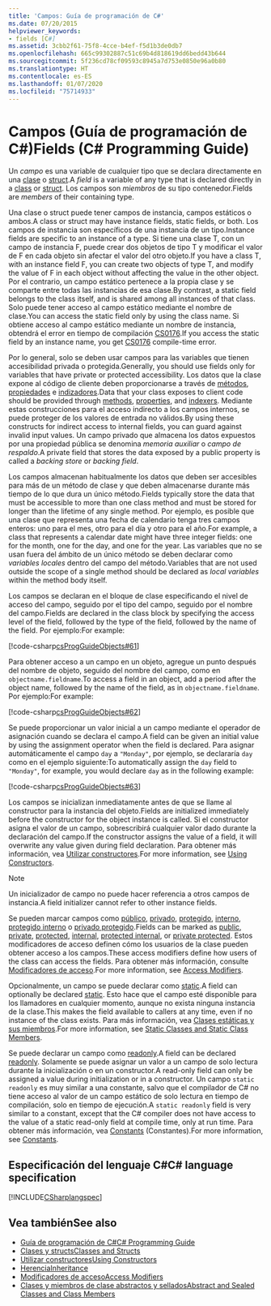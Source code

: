 ```yaml
---
title: 'Campos: Guía de programación de C#'
ms.date: 07/20/2015
helpviewer_keywords:
- fields [C#]
ms.assetid: 3cbb2f61-75f8-4cce-b4ef-f5d1b3de0db7
ms.openlocfilehash: 665c99302887c51c69b4d818619dd6bedd43b644
ms.sourcegitcommit: 5f236cd78cf09593c8945a7d753e0850e96a0b80
ms.translationtype: HT
ms.contentlocale: es-ES
ms.lasthandoff: 01/07/2020
ms.locfileid: "75714933"
---
```

# <a name="fields-c-programming-guide"></a><span data-ttu-id="e73c3-102">Campos (Guía de programación de C#)</span><span class="sxs-lookup"><span data-stu-id="e73c3-102">Fields (C# Programming Guide)</span></span>

<span data-ttu-id="e73c3-103">Un *campo* es una variable de cualquier tipo que se declara directamente en una [clase](../../language-reference/keywords/class.md) o [struct](../../language-reference/keywords/struct.md).</span><span class="sxs-lookup"><span data-stu-id="e73c3-103">A *field* is a variable of any type that is declared directly in a [class](../../language-reference/keywords/class.md) or [struct](../../language-reference/keywords/struct.md).</span></span> <span data-ttu-id="e73c3-104">Los campos son *miembros* de su tipo contenedor.</span><span class="sxs-lookup"><span data-stu-id="e73c3-104">Fields are *members* of their containing type.</span></span>

<span data-ttu-id="e73c3-105">Una clase o struct puede tener campos de instancia, campos estáticos o ambos.</span><span class="sxs-lookup"><span data-stu-id="e73c3-105">A class or struct may have instance fields, static fields, or both.</span></span> <span data-ttu-id="e73c3-106">Los campos de instancia son específicos de una instancia de un tipo.</span><span class="sxs-lookup"><span data-stu-id="e73c3-106">Instance fields are specific to an instance of a type.</span></span> <span data-ttu-id="e73c3-107">Si tiene una clase T, con un campo de instancia F, puede crear dos objetos de tipo T y modificar el valor de F en cada objeto sin afectar el valor del otro objeto.</span><span class="sxs-lookup"><span data-stu-id="e73c3-107">If you have a class T, with an instance field F, you can create two objects of type T, and modify the value of F in each object without affecting the value in the other object.</span></span> <span data-ttu-id="e73c3-108">Por el contrario, un campo estático pertenece a la propia clase y se comparte entre todas las instancias de esa clase.</span><span class="sxs-lookup"><span data-stu-id="e73c3-108">By contrast, a static field belongs to the class itself, and is shared among all instances of that class.</span></span> <span data-ttu-id="e73c3-109">Solo puede tener acceso al campo estático mediante el nombre de clase.</span><span class="sxs-lookup"><span data-stu-id="e73c3-109">You can access the static field only by using the class name.</span></span> <span data-ttu-id="e73c3-110">Si obtiene acceso al campo estático mediante un nombre de instancia, obtendrá el error en tiempo de compilación [CS0176](../../misc/cs0176.md).</span><span class="sxs-lookup"><span data-stu-id="e73c3-110">If you access the static field by an instance name, you get [CS0176](../../misc/cs0176.md) compile-time error.</span></span>

<span data-ttu-id="e73c3-111">Por lo general, solo se deben usar campos para las variables que tienen accesibilidad privada o protegida.</span><span class="sxs-lookup"><span data-stu-id="e73c3-111">Generally, you should use fields only for variables that have private or protected accessibility.</span></span> <span data-ttu-id="e73c3-112">Los datos que la clase expone al código de cliente deben proporcionarse a través de [métodos](./methods.md), [propiedades](./properties.md) e [indizadores](../indexers/index.md).</span><span class="sxs-lookup"><span data-stu-id="e73c3-112">Data that your class exposes to client code should be provided through [methods](./methods.md), [properties](./properties.md), and [indexers](../indexers/index.md).</span></span> <span data-ttu-id="e73c3-113">Mediante estas construcciones para el acceso indirecto a los campos internos, se puede proteger de los valores de entrada no válidos.</span><span class="sxs-lookup"><span data-stu-id="e73c3-113">By using these constructs for indirect access to internal fields, you can guard against invalid input values.</span></span> <span data-ttu-id="e73c3-114">Un campo privado que almacena los datos expuestos por una propiedad pública se denomina *memoria auxiliar* o *campo de respaldo*.</span><span class="sxs-lookup"><span data-stu-id="e73c3-114">A private field that stores the data exposed by a public property is called a *backing store* or *backing field*.</span></span>

<span data-ttu-id="e73c3-115">Los campos almacenan habitualmente los datos que deben ser accesibles para más de un método de clase y que deben almacenarse durante más tiempo de lo que dura un único método.</span><span class="sxs-lookup"><span data-stu-id="e73c3-115">Fields typically store the data that must be accessible to more than one class method and must be stored for longer than the lifetime of any single method.</span></span> <span data-ttu-id="e73c3-116">Por ejemplo, es posible que una clase que representa una fecha de calendario tenga tres campos enteros: uno para el mes, otro para el día y otro para el año.</span><span class="sxs-lookup"><span data-stu-id="e73c3-116">For example, a class that represents a calendar date might have three integer fields: one for the month, one for the day, and one for the year.</span></span> <span data-ttu-id="e73c3-117">Las variables que no se usan fuera del ámbito de un único método se deben declarar como *variables locales* dentro del campo del método.</span><span class="sxs-lookup"><span data-stu-id="e73c3-117">Variables that are not used outside the scope of a single method should be declared as *local variables* within the method body itself.</span></span>

<span data-ttu-id="e73c3-118">Los campos se declaran en el bloque de clase especificando el nivel de acceso del campo, seguido por el tipo del campo, seguido por el nombre del campo.</span><span class="sxs-lookup"><span data-stu-id="e73c3-118">Fields are declared in the class block by specifying the access level of the field, followed by the type of the field, followed by the name of the field.</span></span> <span data-ttu-id="e73c3-119">Por ejemplo:</span><span class="sxs-lookup"><span data-stu-id="e73c3-119">For example:</span></span>

[!code-csharp[csProgGuideObjects#61](~/samples/snippets/csharp/VS_Snippets_VBCSharp/csProgGuideObjects/CS/Objects.cs#61)]

<span data-ttu-id="e73c3-120">Para obtener acceso a un campo en un objeto, agregue un punto después del nombre de objeto, seguido del nombre del campo, como en `objectname.fieldname`.</span><span class="sxs-lookup"><span data-stu-id="e73c3-120">To access a field in an object, add a period after the object name, followed by the name of the field, as in `objectname.fieldname`.</span></span> <span data-ttu-id="e73c3-121">Por ejemplo:</span><span class="sxs-lookup"><span data-stu-id="e73c3-121">For example:</span></span>

[!code-csharp[csProgGuideObjects#62](~/samples/snippets/csharp/VS_Snippets_VBCSharp/csProgGuideObjects/CS/Objects.cs#62)]

<span data-ttu-id="e73c3-122">Se puede proporcionar un valor inicial a un campo mediante el operador de asignación cuando se declara el campo.</span><span class="sxs-lookup"><span data-stu-id="e73c3-122">A field can be given an initial value by using the assignment operator when the field is declared.</span></span> <span data-ttu-id="e73c3-123">Para asignar automáticamente el campo `day` a `"Monday"`, por ejemplo, se declararía `day` como en el ejemplo siguiente:</span><span class="sxs-lookup"><span data-stu-id="e73c3-123">To automatically assign the `day` field to `"Monday"`, for example, you would declare `day` as in the following example:</span></span>

[!code-csharp[csProgGuideObjects#63](~/samples/snippets/csharp/VS_Snippets_VBCSharp/csProgGuideObjects/CS/Objects.cs#63)]

<span data-ttu-id="e73c3-124">Los campos se inicializan inmediatamente antes de que se llame al constructor para la instancia del objeto.</span><span class="sxs-lookup"><span data-stu-id="e73c3-124">Fields are initialized immediately before the constructor for the object instance is called.</span></span> <span data-ttu-id="e73c3-125">Si el constructor asigna el valor de un campo, sobrescribirá cualquier valor dado durante la declaración del campo.</span><span class="sxs-lookup"><span data-stu-id="e73c3-125">If the constructor assigns the value of a field, it will overwrite any value given during field declaration.</span></span> <span data-ttu-id="e73c3-126">Para obtener más información, vea [Utilizar constructores](./using-constructors.md).</span><span class="sxs-lookup"><span data-stu-id="e73c3-126">For more information, see [Using Constructors](./using-constructors.md).</span></span>

> [!NOTE]
> <span data-ttu-id="e73c3-127">Un inicializador de campo no puede hacer referencia a otros campos de instancia.</span><span class="sxs-lookup"><span data-stu-id="e73c3-127">A field initializer cannot refer to other instance fields.</span></span>

<span data-ttu-id="e73c3-128">Se pueden marcar campos como [público](../../language-reference/keywords/public.md), [privado](../../language-reference/keywords/private.md), [protegido](../../language-reference/keywords/protected.md), [interno](../../language-reference/keywords/internal.md), [protegido interno](../../language-reference/keywords/protected-internal.md) o [privado protegido](../../language-reference/keywords/private-protected.md).</span><span class="sxs-lookup"><span data-stu-id="e73c3-128">Fields can be marked as [public](../../language-reference/keywords/public.md), [private](../../language-reference/keywords/private.md), [protected](../../language-reference/keywords/protected.md), [internal](../../language-reference/keywords/internal.md), [protected internal](../../language-reference/keywords/protected-internal.md), or [private protected](../../language-reference/keywords/private-protected.md).</span></span> <span data-ttu-id="e73c3-129">Estos modificadores de acceso definen cómo los usuarios de la clase pueden obtener acceso a los campos.</span><span class="sxs-lookup"><span data-stu-id="e73c3-129">These access modifiers define how users of the class can access the fields.</span></span> <span data-ttu-id="e73c3-130">Para obtener más información, consulte [Modificadores de acceso](./access-modifiers.md).</span><span class="sxs-lookup"><span data-stu-id="e73c3-130">For more information, see [Access Modifiers](./access-modifiers.md).</span></span>

<span data-ttu-id="e73c3-131">Opcionalmente, un campo se puede declarar como [static](../../language-reference/keywords/static.md).</span><span class="sxs-lookup"><span data-stu-id="e73c3-131">A field can optionally be declared [static](../../language-reference/keywords/static.md).</span></span> <span data-ttu-id="e73c3-132">Esto hace que el campo esté disponible para los llamadores en cualquier momento, aunque no exista ninguna instancia de la clase.</span><span class="sxs-lookup"><span data-stu-id="e73c3-132">This makes the field available to callers at any time, even if no instance of the class exists.</span></span> <span data-ttu-id="e73c3-133">Para más información, vea [Clases estáticas y sus miembros](./static-classes-and-static-class-members.md).</span><span class="sxs-lookup"><span data-stu-id="e73c3-133">For more information, see [Static Classes and Static Class Members](./static-classes-and-static-class-members.md).</span></span>

<span data-ttu-id="e73c3-134">Se puede declarar un campo como [readonly](../../language-reference/keywords/readonly.md).</span><span class="sxs-lookup"><span data-stu-id="e73c3-134">A field can be declared [readonly](../../language-reference/keywords/readonly.md).</span></span> <span data-ttu-id="e73c3-135">Solamente se puede asignar un valor a un campo de solo lectura durante la inicialización o en un constructor.</span><span class="sxs-lookup"><span data-stu-id="e73c3-135">A read-only field can only be assigned a value during initialization or in a constructor.</span></span> <span data-ttu-id="e73c3-136">Un campo `static readonly` es muy similar a una constante, salvo que el compilador de C# no tiene acceso al valor de un campo estático de solo lectura en tiempo de compilación, solo en tiempo de ejecución.</span><span class="sxs-lookup"><span data-stu-id="e73c3-136">A `static readonly` field is very similar to a constant, except that the C# compiler does not have access to the value of a static read-only field at compile time, only at run time.</span></span> <span data-ttu-id="e73c3-137">Para obtener más información, vea [Constants](./constants.md) (Constantes).</span><span class="sxs-lookup"><span data-stu-id="e73c3-137">For more information, see [Constants](./constants.md).</span></span>

## <a name="c-language-specification"></a><span data-ttu-id="e73c3-138">Especificación del lenguaje C#</span><span class="sxs-lookup"><span data-stu-id="e73c3-138">C# language specification</span></span>

[!INCLUDE[CSharplangspec](~/includes/csharplangspec-md.md)]

## <a name="see-also"></a><span data-ttu-id="e73c3-139">Vea también</span><span class="sxs-lookup"><span data-stu-id="e73c3-139">See also</span></span>

- [<span data-ttu-id="e73c3-140">Guía de programación de C#</span><span class="sxs-lookup"><span data-stu-id="e73c3-140">C# Programming Guide</span></span>](../index.md)
- [<span data-ttu-id="e73c3-141">Clases y structs</span><span class="sxs-lookup"><span data-stu-id="e73c3-141">Classes and Structs</span></span>](./index.md)
- [<span data-ttu-id="e73c3-142">Utilizar constructores</span><span class="sxs-lookup"><span data-stu-id="e73c3-142">Using Constructors</span></span>](./using-constructors.md)
- [<span data-ttu-id="e73c3-143">Herencia</span><span class="sxs-lookup"><span data-stu-id="e73c3-143">Inheritance</span></span>](./inheritance.md)
- [<span data-ttu-id="e73c3-144">Modificadores de acceso</span><span class="sxs-lookup"><span data-stu-id="e73c3-144">Access Modifiers</span></span>](./access-modifiers.md)
- [<span data-ttu-id="e73c3-145">Clases y miembros de clase abstractos y sellados</span><span class="sxs-lookup"><span data-stu-id="e73c3-145">Abstract and Sealed Classes and Class Members</span></span>](./abstract-and-sealed-classes-and-class-members.md)
